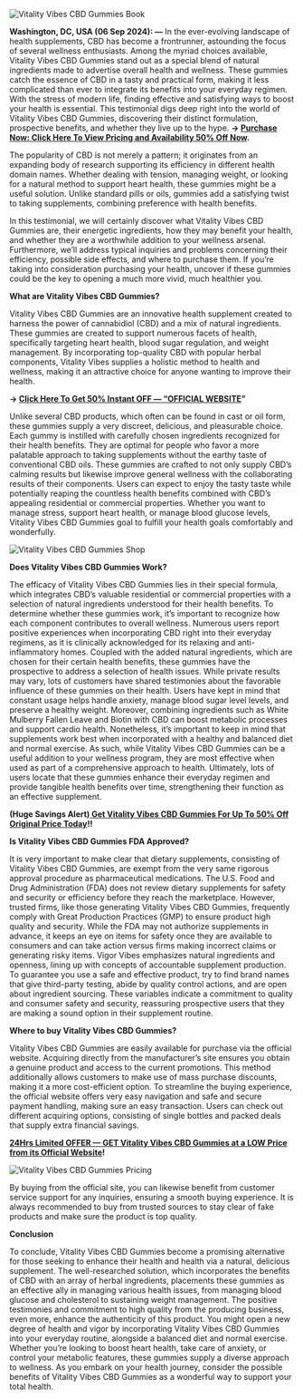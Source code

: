 
![Vitality Vibes CBD Gummies Book](https://github.com/user-attachments/assets/97cf0c57-4b20-421e-8f2e-4d49d71e8499)



**Washington, DC, USA (06 Sep 2024): —** In the ever-evolving landscape of health supplements, CBD has become a frontrunner, astounding the focus of several wellness enthusiasts. Among the myriad choices available, Vitality Vibes CBD Gummies stand out as a special blend of natural ingredients made to advertise overall health and wellness. These gummies catch the essence of CBD in a tasty and practical form, making it less complicated than ever to integrate its benefits into your everyday regimen. With the stress of modern life, finding effective and satisfying ways to boost your health is essential. This testimonial digs deep right into the world of Vitality Vibes CBD Gummies, discovering their distinct formulation, prospective benefits, and whether they live up to the hype. **→ [Purchase Now: Click Here To View Pricing and Availability 50% Off Now](https://supplementcarts.com/vitality-vibes-cbd-gummies-official/).**

The popularity of CBD is not merely a pattern; it originates from an expanding body of research supporting its efficiency in different health domain names. Whether dealing with tension, managing weight, or looking for a natural method to support heart health, these gummies might be a useful solution. Unlike standard pills or oils, gummies add a satisfying twist to taking supplements, combining preference with health benefits.

In this testimonial, we will certainly discover what Vitality Vibes CBD Gummies are, their energetic ingredients, how they may benefit your health, and whether they are a worthwhile addition to your wellness arsenal. Furthermore, we’ll address typical inquiries and problems concerning their efficiency, possible side effects, and where to purchase them. If you’re taking into consideration purchasing your health, uncover if these gummies could be the key to opening a much more vivid, much healthier you.


**What are Vitality Vibes CBD Gummies?**

Vitality Vibes CBD Gummies are an innovative health supplement created to harness the power of cannabidiol (CBD) and a mix of natural ingredients. These gummies are created to support numerous facets of health, specifically targeting heart health, blood sugar regulation, and weight management. By incorporating top-quality CBD with popular herbal components, Vitality Vibes supplies a holistic method to health and wellness, making it an attractive choice for anyone wanting to improve their health.


**→ [Click Here To Get 50% Instant OFF — “OFFICIAL WEBSITE](https://supplementcarts.com/vitality-vibes-cbd-gummies-official/)”**


Unlike several CBD products, which often can be found in cast or oil form, these gummies supply a very discreet, delicious, and pleasurable choice. Each gummy is instilled with carefully chosen ingredients recognized for their health benefits. They are optimal for people who favor a more palatable approach to taking supplements without the earthy taste of conventional CBD oils.
These gummies are crafted to not only supply CBD’s calming results but likewise improve general wellness with the collaborating results of their components. Users can expect to enjoy the tasty taste while potentially reaping the countless health benefits combined with CBD’s appealing residential or commercial properties. Whether you want to manage stress, support heart health, or manage blood glucose levels, Vitality Vibes CBD Gummies goal to fulfill your health goals comfortably and wonderfully.



![Vitality Vibes CBD Gummies Shop](https://github.com/user-attachments/assets/d79d684a-703f-487f-91b5-e9145cf2ba9e)


**Does Vitality Vibes CBD Gummies Work?**

The efficacy of Vitality Vibes CBD Gummies lies in their special formula, which integrates CBD’s valuable residential or commercial properties with a selection of natural ingredients understood for their health benefits. To determine whether these gummies work, it’s important to recognize how each component contributes to overall wellness.
Numerous users report positive experiences when incorporating CBD right into their everyday regimens, as it is clinically acknowledged for its relaxing and anti-inflammatory homes. Coupled with the added natural ingredients, which are chosen for their certain health benefits, these gummies have the prospective to address a selection of health issues.
While private results may vary, lots of customers have shared testimonies about the favorable influence of these gummies on their health. Users have kept in mind that constant usage helps handle anxiety, manage blood sugar level levels, and preserve a healthy weight. Moreover, combining ingredients such as White Mulberry Fallen Leave and Biotin with CBD can boost metabolic processes and support cardio health.
Nonetheless, it’s important to keep in mind that supplements work best when incorporated with a healthy and balanced diet and normal exercise. As such, while Vitality Vibes CBD Gummies can be a useful addition to your wellness program, they are most effective when used as part of a comprehensive approach to health. Ultimately, lots of users locate that these gummies enhance their everyday regimen and provide tangible health benefits over time, strengthening their function as an effective supplement.


**(Huge Savings Alert)[ Get Vitality Vibes CBD Gummies For Up To 50% Off Original Price Today](https://supplementcarts.com/vitality-vibes-cbd-gummies-official/)!!**


**Is Vitality Vibes CBD Gummies FDA Approved?**

It is very important to make clear that dietary supplements, consisting of Vitality Vibes CBD Gummies, are exempt from the very same rigorous approval procedure as pharmaceutical medications. The U.S. Food and Drug Administration (FDA) does not review dietary supplements for safety and security or efficiency before they reach the marketplace. However, trusted firms, like those generating Vitality Vibes CBD Gummies, frequently comply with Great Production Practices (GMP) to ensure product high quality and security.
While the FDA may not authorize supplements in advance, it keeps an eye on items for safety once they are available to consumers and can take action versus firms making incorrect claims or generating risky items. Vigor Vibes emphasizes natural ingredients and openness, lining up with concepts of accountable supplement production.
To guarantee you use a safe and effective product, try to find brand names that give third-party testing, abide by quality control actions, and are open about ingredient sourcing. These variables indicate a commitment to quality and consumer safety and security, reassuring prospective users that they are making a sound option in their supplement routine.


**Where to buy Vitality Vibes CBD Gummies?**

Vitality Vibes CBD Gummies are easily available for purchase via the official website. Acquiring directly from the manufacturer’s site ensures you obtain a genuine product and access to the current promotions. This method additionally allows customers to make use of mass purchase discounts, making it a more cost-efficient option.
To streamline the buying experience, the official website offers very easy navigation and safe and secure payment handling, making sure an easy transaction. Users can check out different acquiring options, consisting of single bottles and packed deals that supply extra financial savings.


**[24Hrs Limited OFFER — GET Vitality Vibes CBD Gummies at a LOW Price from its Official Website](https://supplementcarts.com/vitality-vibes-cbd-gummies-official/)!**



![Vitality Vibes CBD Gummies Pricing](https://github.com/user-attachments/assets/bb8147ca-86ad-446a-b834-db7cf4769ec7)



By buying from the official site, you can likewise benefit from customer service support for any inquiries, ensuring a smooth buying experience. It is always recommended to buy from trusted sources to stay clear of fake products and make sure the product is top quality.


**Conclusion**

To conclude, Vitality Vibes CBD Gummies become a promising alternative for those seeking to enhance their health and health via a natural, delicious supplement. The well-researched solution, which incorporates the benefits of CBD with an array of herbal ingredients, placements these gummies as an effective ally in managing various health issues, from managing blood glucose and cholesterol to sustaining weight management.
The positive testimonies and commitment to high quality from the producing business, even more, enhance the authenticity of this product. You might open a new degree of health and vigor by incorporating Vitality Vibes CBD Gummies into your everyday routine, alongside a balanced diet and normal exercise.
Whether you’re looking to boost heart health, take care of anxiety, or control your metabolic features, these gummies supply a diverse approach to wellness. As you embark on your health journey, consider the possible benefits of Vitality Vibes CBD Gummies as a wonderful way to support your total health.

